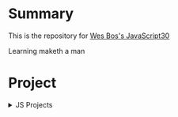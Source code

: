 # Summary

This is the repository for [Wes Bos's JavaScript30](https://javascript30.com/)  

Learning maketh a man

# Project

<details>
<summary>JS Projects</summary>

* [JS Drum Kit](https://github.com/chan-gon/JavaScript30/tree/master/DrumKit)
* [JS Clock](https://github.com/chan-gon/JavaScript30/tree/master/Clock)
* [Update CSS Variables with JS](https://github.com/chan-gon/JavaScript30/tree/master/CSSVariableWithJS)
* [Array Cardio](https://github.com/chan-gon/JavaScript30/tree/master/Array%20Cardio%20Day)
* [Flex Panels Image Gallery](https://github.com/chan-gon/JavaScript30/tree/master/Flex%20Panels%20Image%20Gallery)
* [Ajax Type Ahead](https://github.com/chan-gon/JavaScript30/tree/master/Ajax%20Type%20Ahead)
* [Array Cardio Day 2](https://github.com/chan-gon/JavaScript30/tree/master/Array%20Cardio%20Day%202)
* [HTML5 Canvas](https://github.com/chan-gon/JavaScript30/tree/master/HTML5%20Canvas)

</details>